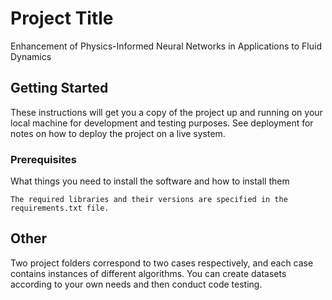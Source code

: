 # Project Title

Enhancement of Physics-Informed Neural Networks in Applications to Fluid Dynamics

## Getting Started

These instructions will get you a copy of the project up and running on your local machine for development and testing purposes. See deployment for notes on how to deploy the project on a live system.

### Prerequisites

What things you need to install the software and how to install them

```
The required libraries and their versions are specified in the requirements.txt file.
```


## Other

Two project folders correspond to two cases respectively, and each case contains instances of different algorithms. You can create datasets according to your own needs and then conduct code testing.


